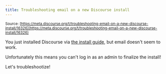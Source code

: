 ```yaml
---
title: Troubleshooting email on a new Discourse install
---
```


<small class="documentation-source">Source: [https://meta.discourse.org/t/troubleshooting-email-on-a-new-discourse-install/16326](https://meta.discourse.org/t/troubleshooting-email-on-a-new-discourse-install/16326)</small>

You just installed Discourse via [the install guide](http://learndiscourse.org/install), but email doesn't seem to work. 

Unfortunately this means you can't log in as an admin to finalize the install!

Let's troubleshootize!
